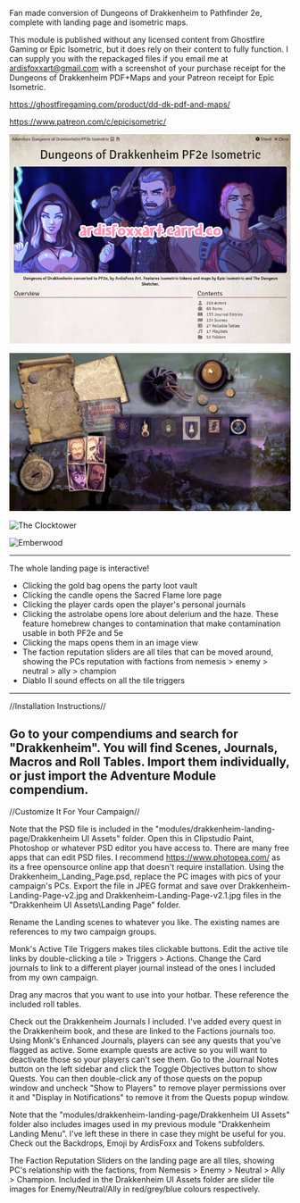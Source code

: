 Fan made conversion of Dungeons of Drakkenheim to Pathfinder 2e, complete with landing page and isometric maps.

This module is published without any licensed content from Ghostfire Gaming or Epic Isometric, but it does rely on their content to fully function. I can supply you with the repackaged files if you email me at ardisfoxxart@gmail.com with a screenshot of your purchase receipt for the Dungeons of Drakkenheim PDF+Maps and your Patreon receipt for Epic Isometric. 

https://ghostfiregaming.com/product/dd-dk-pdf-and-maps/

https://www.patreon.com/c/epicisometric/

![Adventure Module](https://github.com/ArdisFoxx/drakkenheim-landing-page/blob/df69f8cb999e99830c36c3a4b656b0b7e2b6ac5c/Drakkenheim%20UI%20Assets/AdventureModuleSummary.png?raw=true)

![The Landing Page](https://github.com/ArdisFoxx/drakkenheim-landing-page/blob/a54158aeb005c406ea030c7dfd8c7b1e8c5d27b3/Drakkenheim%20UI%20Assets/Landing%20Page/Drakkenheim-Landing-Page-v2.jpg?raw=true)

![The Clocktower](https://github.com/ArdisFoxx/drakkenheim-landing-page/blob/3cac2251c785a24ad11ffd35847d2daff72e605d/Drakkenheim%20UI%20Assets/MapsIso/Clocktower_Iso.jpg?raw=true)

![Emberwood](https://github.com/ArdisFoxx/drakkenheim-landing-page/blob/3cac2251c785a24ad11ffd35847d2daff72e605d/Drakkenheim%20UI%20Assets/Landing%20Page/Emberwood%20Isometric%20by%20side_way.jpg?raw=true)

-----------------

The whole landing page is interactive!

* Clicking the gold bag opens the party loot vault
* Clicking the candle opens the Sacred Flame lore page
* Clicking the player cards open the player's personal journals
* Clicking the astrolabe opens lore about delerium and the haze. These feature homebrew changes to contamination that make contamination usable in both PF2e and 5e
* Clicking the maps opens them in an image view
* The faction reputation sliders are all tiles that can be moved around, showing the PCs reputation with factions from nemesis > enemy > neutral > ally > champion
* Diablo II sound effects on all the tile triggers

-----------------

//Installation Instructions//

Go to your compendiums and search for "Drakkenheim". You will find Scenes, Journals, Macros and Roll Tables. Import them individually, or just import the Adventure Module compendium.
-----------------

//Customize It For Your Campaign//

Note that the PSD file is included in the "modules/drakkenheim-landing-page/Drakkenheim UI Assets" folder. Open this in Clipstudio Paint, Photoshop or whatever PSD editor you have access to. There are many free apps that can edit PSD files. I recommend https://www.photopea.com/ as its a free opensource online app that doesn't require installation.
Using the Drakkenheim_Landing_Page.psd, replace the PC images with pics of your campaign's PCs. 
Export the file in JPEG format and save over Drakkenheim-Landing-Page-v2.jpg and Drakkenheim-Landing-Page-v2.1.jpg files in the "Drakkenheim UI Assets\Landing Page" folder.

Rename the Landing scenes to whatever you like. The existing names are references to my two campaign groups.

Monk's Active Tile Triggers makes tiles clickable buttons. 
Edit the active tile links by double-clicking a tile > Triggers > Actions. 
Change the Card journals to link to a different player journal instead of the ones I included from my own campaign.

Drag any macros that you want to use into your hotbar. These reference the included roll tables.

Check out the Drakkenheim Journals I included. I've added every quest in the Drakkenheim book, and these are linked to the Factions journals too. Using Monk's Enhanced Journals, players can see any quests that you've flagged as active.
Some example quests are active so you will want to deactivate those so your players can't see them. Go to the Journal Notes button on the left sidebar and click the Toggle Objectives button to show Quests. You can then double-click any of those quests on the popup window and uncheck "Show to Players" to remove player permissions over it and "Display in Notifications" to remove it from the Quests popup window.

Note that the "modules/drakkenheim-landing-page/Drakkenheim UI Assets" folder also includes images used in my previous module "Drakkenheim Landing Menu". I've left these in there in case they might be useful for you. Check out the Backdrops, Emoji by ArdisFoxx and Tokens subfolders.

The Faction Reputation Sliders on the landing page are all tiles, showing PC's relationship with the factions, from Nemesis > Enemy > Neutral > Ally > Champion. Included in the Drakkenheim UI Assets folder are slider tile images for Enemy/Neutral/Ally in red/grey/blue colours respectively. 

